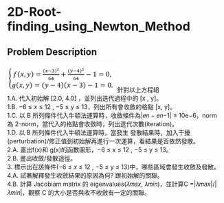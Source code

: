 # 2D-Root-finding_using_Newton_Method

## Problem Description
 <img src="README_IMG/problem.png" width="50%">
針對以上方程組<br>
1.A. 代入初始解 [2.0, 4.0] ，並列出迭代過程中的 [x , y]。 <br>
1.B. −6 ≤ 𝑥 ≤ 12 , −5 ≤ y ≤ 13，列出所有會收斂的格點 [x, y]。 <br>
1.C. 以 B 所列條件代入牛頓法運算時，收斂條件為|𝑒𝑛 − 𝑒𝑛−1| ≤ 10e−6，norm 為 2-norm，當代入的格點會收斂時，列出迭代次數(iteration)。 <br>
1.D. 以 B 所列條件代入牛頓法運算時，當發生 發散結果時，加入干擾(perturbation)/修正值到初始解再進行一次運算，看結果是否依然發散。 <br>
2.A. 畫出f(x)和 g(x)的函數圖形，−6 ≤ 𝑥 ≤ 12 , −5 ≤ y ≤ 13。 <br>
2.B. 畫出收斂/發散途徑。 <br>
3.   標示出在該條件(−6 ≤ 𝑥 ≤ 12 , −5 ≤ y ≤ 13)中，哪些區域會發生收斂及發散。 <br>
4.A. 試著解釋發生收斂結果的原因為何? 跟初始解的關聯。 <br>
4.B. 計算 Jacobiam matrix 的 eigenvalues(𝜆𝑚𝑎𝑥, 𝜆𝑚𝑖𝑛)，並計算C =|𝜆𝑚𝑎𝑥|/|𝜆𝑚𝑖𝑛|，觀察 C 的大小是否與收不收斂有一定的關聯。
